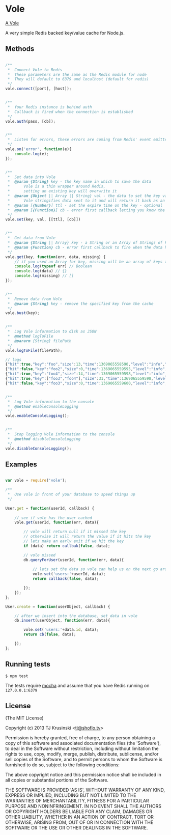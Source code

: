 # Vole

[A Vole](http://en.wikipedia.org/wiki/Vole)

A very simple Redis backed key/value cache for Node.js.

## Methods

````javascript

/**
 *	Connect Vole to Redis
 *	These parameters are the same as the Redis module for node
 *	They will default to 6379 and localhost (default for redis)
 */
vole.connect([port], [host]);


/**
 *	Your Redis instance is behind auth
 *	Callback is fired when the connection is established
 */
vole.auth(pass, [cb]);


/**
 *	Listen for errors, these errors are coming from Redis' event emitter
 */
vole.on('error', function(e){
	console.log(e);
});


/**
 *	Set data into Vole
 *	@param {String} key - the key name in which to save the data
 *		Vole is a thin wrapper around Redis,
 *		setting an existing key will overwrite it
 *	@param {Object || Array || String} val - the data to set the key value to
 *		Vole stringifies data sent to it and will return it back as an Object
 *	@param [{Number}] ttl - set the expire time on the key - optional
 *	@param [{Function}] cb - error first callback letting you know the data has been cached - optional
 */
vole.set(key, val, [[ttl], [cb]])


/**
 *	Get data from Vole
 *	@param {String || Array} key - a String or an Array of Strings of key names to get
 *	@param {Function} cb - error first callback to fire when the data has been retrieved
 */
vole.get(key, function(err, data, missing) {
	// if you used an Array for key, missing will be an array of keys that were missed by the cache
	console.log(typeof err) // Boolean
	console.log(data) // {}
	console.log(missing) // []
});


/**
 *	Remove data from Vole
 *	@param {String} key - remove the specified key from the cache
 */
vole.bust(key);


/**
 *	Log Vole information to disk as JSON
 *	@method logToFile
 *	@pararm {String} filePath
 */
vole.logToFile(filePath);

// logs
{"hit":true,"key":"foo","size":13,"time":1369065558590,"level":"info","message":"","timestamp":"2013-05-20T15:59:18.590Z"}
{"hit":false,"key":"foo2","size":0,"time":1369065559595,"level":"info","message":"","timestamp":"2013-05-20T15:59:19.596Z"}
{"hit":true,"key":"foo4","size":14,"time":1369065559598,"level":"info","message":"","timestamp":"2013-05-20T15:59:19.598Z"}
{"hit":true,"key":["foo3","foo4"],"size":31,"time":1369065559598,"level":"info","message":"","timestamp":"2013-05-20T15:59:19.598Z"}
{"hit":false,"key":"foo3","size":0,"time":1369065559600,"level":"info","message":"","timestamp":"2013-05-20T15:59:19.600Z"}


/**
 *	Log Vole information to the console	
 *	@method enableConsoleLogging
 */
vole.enableConsoleLogging();


/**
 *	Stop logging Vole information to the console	
 *	@method disableConsoleLogging
 */
vole.disableConsoleLogging();

````

## Examples

````javascript

var vole = require('vole');

/**
 *	Use vole in front of your database to speed things up
 */

User.get = function(userId, callback) {
	
	// see if vole has the user cached
	vole.get(userId, function(err, data){

		// vole will return null if it missed the key
		// otherwise it will return the value if it hits the key
		// lets make an early exit if we hit the key
		if (data) return callbak(false, data);

		// vole missed
		db.queryForUser(userId, function(err, data){
		
			// lets set the data so vole can help us on the next go around
			vole.set('users:'+userId, data);
			return callback(false, data);

		});
	});
};

User.create = function(userObject, callback) {

	// after we insert into the database, set data in vole
	db.insert(userObject, function(err, data){

		vole.set('users:'+data.id, data);
		return cb(false, data);

	});
};

````
## Running tests

`$ npm test`

The tests require [mocha](https://github.com/visionmedia/mocha) and assume that you have Redis running on `127.0.0.1:6379`

## License

(The MIT License)

Copyright (c) 2013 TJ Krusinski &lt;tj@shoflo.tv&gt;

Permission is hereby granted, free of charge, to any person obtaining
a copy of this software and associated documentation files (the
'Software'), to deal in the Software without restriction, including
without limitation the rights to use, copy, modify, merge, publish,
distribute, sublicense, and/or sell copies of the Software, and to
permit persons to whom the Software is furnished to do so, subject to
the following conditions:

The above copyright notice and this permission notice shall be
included in all copies or substantial portions of the Software.

THE SOFTWARE IS PROVIDED 'AS IS', WITHOUT WARRANTY OF ANY KIND,
EXPRESS OR IMPLIED, INCLUDING BUT NOT LIMITED TO THE WARRANTIES OF
MERCHANTABILITY, FITNESS FOR A PARTICULAR PURPOSE AND NONINFRINGEMENT.
IN NO EVENT SHALL THE AUTHORS OR COPYRIGHT HOLDERS BE LIABLE FOR ANY
CLAIM, DAMAGES OR OTHER LIABILITY, WHETHER IN AN ACTION OF CONTRACT,
TORT OR OTHERWISE, ARISING FROM, OUT OF OR IN CONNECTION WITH THE
SOFTWARE OR THE USE OR OTHER DEALINGS IN THE SOFTWARE.
